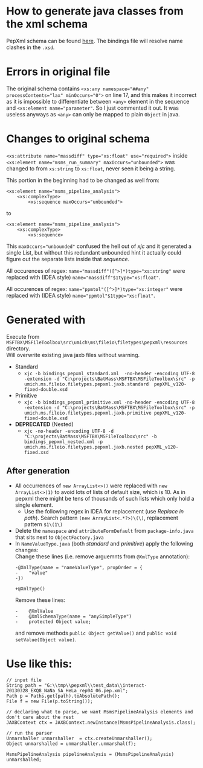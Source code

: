 # How to generate java classes from the xml schema
PepXml schema can be found [here](https://sourceforge.net/p/sashimi/code/HEAD/tree/trunk/trans_proteomic_pipeline/schema/).
The bindings file will resolve name clashes in the `.xsd`.


# Errors in original file
The original schema contains `<xs:any namespace="##any" processContents="lax" minOccurs="0">`
on line 17, and this makes it incorrect as it is impossible to differentiate between
`<any>` element in the sequence and `<xs:element name="parameter"`. So I just commented it
out. It was useless anyways as `<any>` can only be mapped to plain `Object` in java.

# Changes to original schema
`<xs:attribute name="massdiff" type="xs:float" use="required">` inside `<xs:element name="msms_run_summary" maxOccurs="unbounded">`
was changed to from `xs:string` to `xs:float`, never seen it being a string.

This portion in the beginning had to be changed as well from:
```
<xs:element name="msms_pipeline_analysis">
    <xs:complexType>
        <xs:sequence maxOccurs="unbounded">
```
to
```
<xs:element name="msms_pipeline_analysis">
    <xs:complexType>
        <xs:sequence>
```
This `maxOccurs="unbounded"` confused the hell out of _xjc_ and it generated a single List<Object>, but without this
redundant unbounded hint it actually could figure out the separate lists inside that _sequence_.

All occurences of regex: `name="massdiff"([^>]*)type="xs:string"` were replaced with (IDEA style) `name="massdiff"$1type="xs:float"`.  

All occurences of regex: `name="ppmtol"([^>]*)type="xs:integer"` were replaced with (IDEA style) `name="ppmtol"$1type="xs:float"`.  



# Generated with  
Execute from `MSFTBX\MSFileToolbox\src\umich\ms\fileio\filetypes\pepxml\resources` directory.  
Will overwrite existing java jaxb files without warning.  

* Standard
  * `xjc -b bindings_pepxml_standard.xml  -no-header -encoding UTF-8 -extension -d "C:\projects\BatMass\MSFTBX\MSFileToolbox\src" -p umich.ms.fileio.filetypes.pepxml.jaxb.standard  pepXML_v120-fixed-double.xsd`
* Primitive 
  * `xjc -b bindings_pepxml_primitive.xml -no-header -encoding UTF-8 -extension -d "C:\projects\BatMass\MSFTBX\MSFileToolbox\src" -p umich.ms.fileio.filetypes.pepxml.jaxb.primitive pepXML_v120-fixed-double.xsd`
* __DEPRECATED__ (Nested) 
  * `xjc -no-header -encoding UTF-8 -d "C:\projects\BatMass\MSFTBX\MSFileToolbox\src" -b bindings_pepxml_nested.xml -p umich.ms.fileio.filetypes.pepxml.jaxb.nested pepXML_v120-fixed.xsd`

##  After generation
* All occurrences of  `new ArrayList<>()` were replaced with `new ArrayList<>(1)` to avoid lots of lists
    of default size, which is 10. As in pepxml there might be tens of thousands of such lists which only 
    hold a single element.
  * Use the following regex in IDEA for replacement (use _Replace in path_). Search pattern `(new ArrayList<.*?>)\(\)`,
    replacement pattern `$1\(1\)`
* Delete the `namespace` and `attributeFormDefault` from `package-info.java` that sits next to `ObjectFactory.java`
* In `NameValueType.java` (both *standard* and *primitive*) apply the following changes:  
  Change these lines (i.e. remove arguemnts from `@XmlType` annotation):  
  ```
  -@XmlType(name = "nameValueType", propOrder = {
  -    "value"
  -})
  
  +@XmlType()
  ```
  Remove these lines:
  ```
  -    @XmlValue
  -    @XmlSchemaType(name = "anySimpleType")
  -    protected Object value;
  ```
  and remove methods `public Object getValue()` and `public void setValue(Object value)`.

# Use like this:

```
// input file
String path = "G:\\tmp\\pepxml\\test_data\\interact-20130328_EXQ8_NaNa_SA_HeLa_rep04_06.pep.xml";
Path p = Paths.get(path).toAbsolutePath();
File f = new File(p.toString());

// declaring what to parse, we want MsmsPipelineAnalysis elements and don't care about the rest
JAXBContext ctx = JAXBContext.newInstance(MsmsPipelineAnalysis.class);

// run the parser
Unmarshaller unmarshaller  = ctx.createUnmarshaller();
Object unmarshalled = unmarshaller.unmarshal(f);

MsmsPipelineAnalysis pipelineAnalysis = (MsmsPipelineAnalysis) unmarshalled;
```
